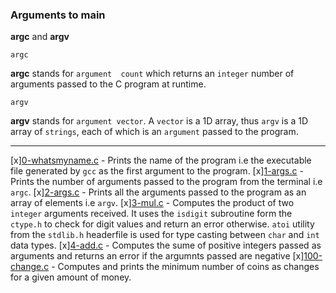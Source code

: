 ### Arguments to main

**argc** and **argv**

`argc
`

**argc** stands for `argument  count` which returns an `integer` number of arguments passed to the C program at runtime.

`argv`

**argv** stands for `argument vector`. A `vector` is a 1D array, thus `argv` is a 1D array of `strings`, each of which is an `argument` passed to the program.

---

[x][0-whatsmyname.c](0-whatsmyname.c) - Prints the name of the program i.e the executable file generated by `gcc` as the first argument to the program.
[x][1-args.c](1-args.c) - Prints the number of arguments passed to the program from the terminal i.e `argc`.
[x][2-args.c](2-args.c) - Prints all the arguments passed to the program as an array of elements i.e `argv`.
[x][3-mul.c](3-mul.c) - Computes the product of two `integer` arguments received. It uses the `isdigit` subroutine form the `ctype.h` to check for digit values and return an error otherwise. `atoi` utility from the `stdlib.h` headerfile is used for type casting between `char` and `int` data types.
[x][4-add.c](4-add.c) - Computes the sume of positive integers passed as arguments and returns an error if the argumnts passed are negative
[x][100-change.c](100-change.c) - Computes and prints the minimum number of coins as changes for a given amount of money.
